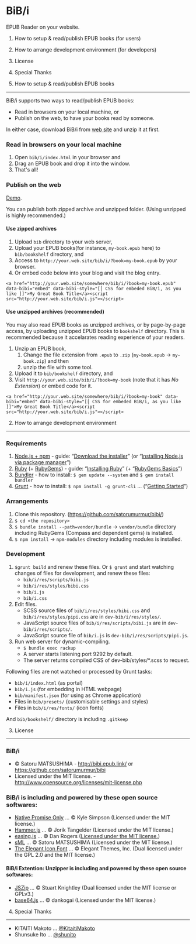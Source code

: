 BiB/i
================================================================================================================================

EPUB Reader on your website.

1. How to setup & read/publish EPUB books (for users)
2. How to arrange development environment (for developers)
3. License
4. Special Thanks




1. How to setup & read/publish EPUB books
--------------------------------------------------------------------------------------------------------------------------------

BiB/i supports two ways to read/publish EPUB books:

* Read in browsers on your local machine, or
* Publish on the web, to have your books read by someone.

In either case, download BiB/i from [web site](http://bibi.epub.link/#download) and unzip it at first.



### Read in browsers on your local machine

1. Open `bib/i/index.html` in your browser and
2. Drag an EPUB book and drop it into the window.
3. That's all!



### Publish on the web

[Demo](http://bibi.epub.link/#demo).

You can publish both zipped archive and unzipped folder.
(Using unzipped is highly recommended.)


#### Use zipped archives

1. Upload `bib` directory to your web server,
2. Upload your EPUB books(for instance, `my-book.epub` here) to `bib/bookshelf` directory, and
3. Access to `http://your.web.site/bib/i/?book=my-book.epub` by your browser.
4. Or embed code below into your blog and visit the blog entry.

```
<a href="http://your.web.site/somewhere/bib/i/?book=my-book.epub" data-bibi="embed" data-bibi-style="[[ CSS for embeded BiB/i, as you like ]]">My Great Book Title</a><script src="http://your.web.site/bib/i.js"></script>
```


#### Use unzipped archives (recommended)

You may also read EPUB books as unzipped archives, or by page-by-page access, by uploading unzipped EPUB books to `bookshelf` directory.
This is recommended because it accelarates reading experience of your readers.

1. Unzip an EPUB book,
    1. Change the file extension from `.epub` to `.zip` (`my-book.epub` -> `my-book.zip`) and then
    2. unzip the file with some tool.
2. Upload it to `bib/bookshelf` directory, and
3. Visit `http://your.web.site/bib/i/?book=my-book` (note that it has *No Extension*) or embed code for it.

```
<a href="http://your.web.site/somewhere/bib/i/?book=my-book" data-bibi="embed" data-bibi-style="[[ CSS for embeded BiB/i, as you like ]]">My Great Book Title</a><script src="http://your.web.site/bib/i.js"></script>
```




2. How to arrange development environment
--------------------------------------------------------------------------------------------------------------------------------


### Requirements

1. [Node.js + npm](http://nodejs.org/) - guide: “[Download the installer](http://nodejs.org/download/)” (or “[Installing Node.js via package manager](https://github.com/joyent/node/wiki/Installing-Node.js-via-package-manager)”)
2. [Ruby](https://www.ruby-lang.org/) (+ [RubyGems](http://guides.rubygems.org/)) - guide: “[Installing Ruby](https://www.ruby-lang.org/en/installation/)” (+ “[RubyGems Basics](http://guides.rubygems.org/rubygems-basics/)”)
3. [Bundler](http://bundler.io/) - how to install: `$ gem update --system` and `$ gem install bundler`
4. [Grunt](http://gruntjs.com/) - how to install: `$ npm install -g grunt-cli` ... (“[Getting Started](http://gruntjs.com/getting-started)”)


### Arrangements

1. Clone this repository. (https://github.com/satorumurmur/bibi/)
2. `$ cd <the repository>`
3. `$ bundle install --path=vendor/bundle` -> `vendor/bundle` directory including RubyGems (Compass and dependent gems) is installed.
4. `$ npm install` -> `npm-modules` directory including modules is installed.


### Development

1. `$grunt build` and renew these files. Or `$ grunt` and start watching changes of files for development, and renew these files:
    * `bib/i/res/scripts/bibi.js`
    * `bib/i/res/styles/bibi.css`
    * `bib/i.js`
    * `bib/i.css`
2. Edit files.
    * SCSS source files of `bib/i/res/styles/bibi.css` and `bib/i/res/styles/pipi.css` are in `dev-bib/i/res/styles/`.
    * JavaScript source files of `bib/i/res/scripts/bibi.js` are in `dev-bib/i/res/scripts/`.
    * JavaScript source file of `bib/i.js` is `dev-bib/i/res/scripts/pipi.js`.
3. Run web server for dynamic-compiling.
    * `$ bundle exec rackup`
    * A server starts listening port 9292 by default.
    * The server returns compiled CSS of dev-bib/styles/*.scss to request.

Following files are not watched or processed by Grunt tasks:

* `bib/i/index.html` (as portal)
* `bib/i.js` (for embedding in HTML webpage)
* `bib/manifest.json` (for using as Chrome application)
* Files in `bib/presets/` (customisable settings and styles)
* Files in `bib/i/res/fonts/` (icon fonts)

And `bib/bookshelf/` directory is including `.gitkeep`




3. License
--------------------------------------------------------------------------------------------------------------------------------


### BiB/i

* &copy; Satoru MATSUSHIMA - http://bibi.epub.link/ or https://github.com/satorumurmur/bibi
* Licensed under the MIT license. - http://www.opensource.org/licenses/mit-license.php


### BiB/i is including and powered by these open source softwares:

* [Native Promise Only](https://github.com/getify/native-promise-only) ... &copy; Kyle Simpson (Licensed under the MIT license.)
* [Hammer.js](http://hammerjs.github.io/) ... &copy; Jorik Tangelder (Licensed under the MIT license.)
* [easing.js](https://github.com/danro/easing-js) ... &copy; Dan Rogers ([Licensed under the MIT license.](http://danro.mit-license.org/))
* [sML](https://github.com/satorumurmur/sML) ... &copy; Satoru MATSUSHIMA (Licensed under the MIT license.)
* [The Elegant Icon Font](http://www.elegantthemes.com/blog/resources/elegant-icon-font) ... &copy; Elegant Themes, Inc. (Dual licensed under the GPL 2.0 and the MIT license.)

#### BiB/i Extention: Unzipper is including and powered by these open source softwares:

* [JSZip](http://stuartk.com/jszip) ... &copy; Stuart Knightley (Dual licensed under the MIT license or GPLv3.)
* [base64.js](https://github.com/dankogai/js-base64) ... &copy; dankogai (Licensed under the MIT license.)




4. Special Thanks
--------------------------------------------------------------------------------------------------------------------------------

* KITAITI Makoto ... [@KitaitiMakoto](https://github.com/KitaitiMakoto)
* Shunsuke Ito ... [@shunito](https://github.com/shunito)